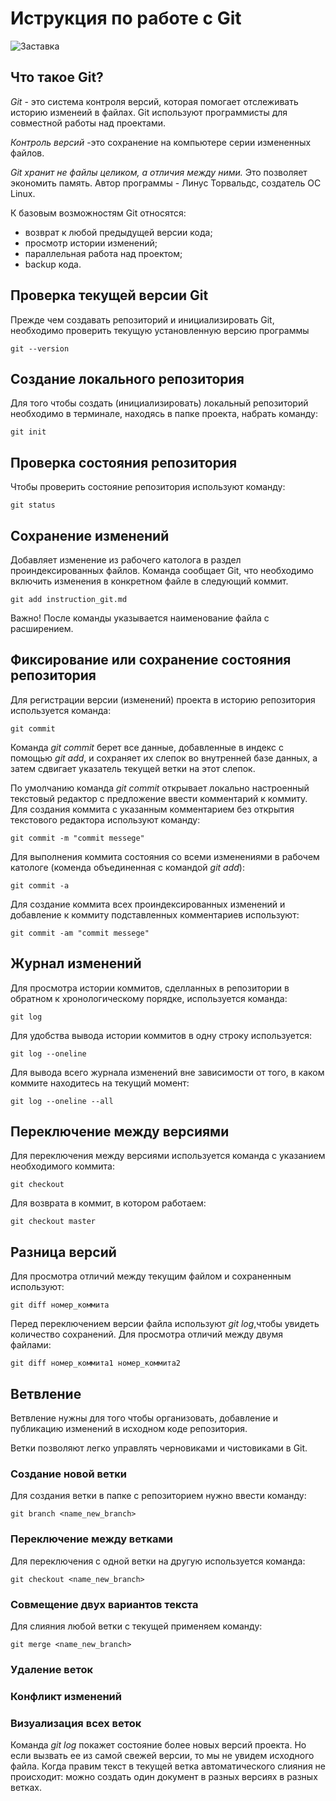 # **Иструкция по работе с Git**
![Заставка](screenshot.jpg)
## Что такое Git?

*Git* - это система контроля версий, которая помогает отслеживать историю изменеий в файлах. Git используют программисты  для совместной работы над проектами.

*Контроль версий* -это сохранение на компьютере серии измененных файлов.

*Git  хранит не файлы целиком, а отличия между ними.* Это позволяет экономить память.
Автор программы - Линус Торвальдс, создатель ОС Linux.

К базовым возможностям Git относятся:
* возврат к любой предыдущей версии кода;
* просмотр истории изменений;
* параллельная работа над проектом;
* backup кода.

## Проверка текущей версии Git

Прежде чем создавать репозиторий и инициализировать Git, необходимо проверить текущую установленную версию программы

    git --version
## Создание локального репозитория

Для того чтобы создать (инициализировать) локальный репозиторий необходимо в терминале, находясь в папке проекта, набрать команду:

    git init

## Проверка состояния репозитория

Чтобы проверить состояние репозитория используют команду:

    git status

## Сохранение изменений 

Добавляет изменение из рабочего католога в раздел проиндексированных файлов. Команда сообщает Git, что необходимо включить изменения в конкретном файле в следующий коммит.

    git add instruction_git.md
Важно! После команды указывается наименование файла с расширением.

## Фиксирование или сохранение состояния репозитория

Для регистрации версии (изменений) проекта в историю репозитория используется команда:

    git commit

Команда *git commit* берет все данные, добавленные в индекс с помощью *git add*, и сохраняет их слепок во внутренней базе данных, а затем сдвигает указатель текущей ветки на этот слепок.

По умолчанию команда *git commit* открывает локально настроенный текстовый редактор с предложение ввести комментарий к коммиту. Для создания коммита с указанным комментарием без открытия текстового редактора используют команду:

    git commit -m "commit messege"

Для выполнения коммита состояния со всеми изменениями в рабочем катологе (коменда объединенная с командой *git add*):

    git commit -a

Для создание коммита всех проиндексированных изменений и добавление к коммиту подставленных комментариев используют:

    git commit -am "commit messege"

## Журнал изменений

Для просмотра истории коммитов, сделланных в репозитории в обратном к хронологическому порядке, используется команда:

    git log

Для удобства вывода истории коммитов в одну строку используется:

    git log --oneline

Для вывода всего журнала изменений вне зависимости от того, в каком коммите находитесь на текущий момент:

    git log --oneline --all

## Переключение между версиями

Для переключения между версиями используется команда с указанием необходимого коммита:

    git checkout

Для возврата в коммит, в котором работаем:

    git checkout master

## Разница версий

Для просмотра отличий между текущим файлом и сохраненным используют:

    git diff номер_коммита

Перед переключением версии файла используют *git log*,чтобы увидеть количество сохранений.
Для просмотра отличий между двумя файлами:

    git diff номер_коммита1 номер_коммита2


## Ветвление

Ветвление нужны для того чтобы организовать, добавление и публикацию изменений в исходном коде репозитория.

Ветки позволяют легко управлять черновиками и чистовиками в Git.

### Создание новой ветки

Для создания ветки в папке с репозиторием нужно ввести команду:

    git branch <name_new_branch>
### Переключение между ветками

Для переключения с одной ветки на другую используется команда:

    git checkout <name_new_branch>

### Совмещение двух вариантов текста

Для слияния любой ветки с текущей применяем команду:

    git merge <name_new_branch>
### Удаление веток

### Конфликт изменений

### Визуализация всех веток

Команда *git log* покажет состояние более новых версий проекта. Но если вызвать ее из самой свежей версии, то мы не увидем исходного файла. 
Когда правим текст в текущей ветка автоматического слияния не происходит: можно создать один документ в разных версиях в разных ветках.

